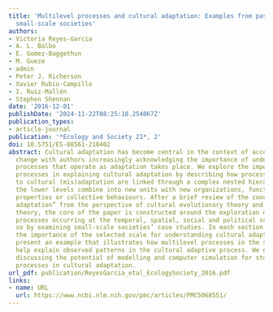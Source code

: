 ```yaml
---
title: 'Multilevel processes and cultural adaptation: Examples from past and present
  small-scale societies'
authors:
- Victoria Reyes-Garcia
- A. L. Balbo
- E. Gomez-Baggethun
- M. Gueze
- admin
- Peter J. Richerson
- Xavier Rubio-Campillo
- I. Ruiz-Mallén
- Stephen Shennan
date: '2016-12-01'
publishDate: '2024-11-22T08:25:18.254067Z'
publication_types:
- article-journal
publication: '*Ecology and Society 21*, 2'
doi: 10.5751/ES-08561-210402
abstract: Cultural adaptation has become central in the context of accelerated global
  change with authors increasingly acknowledging the importance of understanding multilevel
  processes that operate as adaptation takes place. We explore the importance of multilevel
  processes in explaining cultural adaptation by describing how processes leading
  to cultural (mis)adaptation are linked through a complex nested hierarchy, where
  the lower levels combine into new units with new organizations, functions, and emergent
  properties or collective behaviours. After a brief review of the concept of “cultural
  adaptation” from the perspective of cultural evolutionary theory and resilience
  theory, the core of the paper is constructed around the exploration of multilevel
  processes occurring at the temporal, spatial, social and political scales. We do
  so by examining small-scale societies’ case studies. In each section, we discuss
  the importance of the selected scale for understanding cultural adaptation and then
  present an example that illustrates how multilevel processes in the selected scale
  help explain observed patterns in the cultural adaptive process. We end the paper
  discussing the potential of modelling and computer simulation for studying multilevel
  processes in cultural adaptation.
url_pdf: publication/ReyesGarcia_etal_EcologySociety_2016.pdf
links:
- name: URL
  url: https://www.ncbi.nlm.nih.gov/pmc/articles/PMC5068551/
---
```

